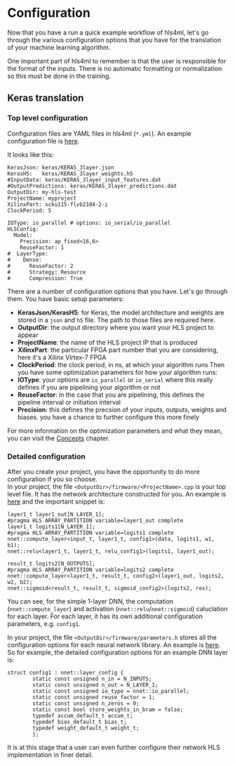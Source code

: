 # Configuration

Now that you have a run a quick example workflow of hls4ml, let's go through the various configuration options that you have for the translation of your machine learning algorithm.  

One important part of hls4ml to remember is that the user is responsible for the format of the inputs.  There is no automatic formatting or normalization so this must be done in the training. 

## Keras translation

### Top level configuration

Configuration files are YAML files in hls4ml (`*.yml`). An example configuration file is [here](https://github.com/hls-fpga-machine-learning/hls4ml/blob/master/example-models/keras-config.yml).

It looks like this:
```
KerasJson: keras/KERAS_3layer.json
KerasH5:   keras/KERAS_3layer_weights.h5
#InputData: keras/KERAS_3layer_input_features.dat
#OutputPredictions: keras/KERAS_3layer_predictions.dat
OutputDir: my-hls-test
ProjectName: myproject
XilinxPart: xcku115-flvb2104-2-i
ClockPeriod: 5

IOType: io_parallel # options: io_serial/io_parallel
HLSConfig:
  Model:
    Precision: ap_fixed<16,6>
    ReuseFactor: 1
#  LayerType:
#    Dense:
#      ReuseFactor: 2
#      Strategy: Resource
#      Compression: True
```

There are a number of configuration options that you have.  Let's go through them.  You have basic setup parameters: 
   * **KerasJson/KerasH5**: for Keras, the model architecture and weights are stored in a `json` and `h5` file.  The path to those files are required here.
   * **OutputDir**: the output directory where you want your HLS project to appear
   * **ProjectName**: the name of the HLS project IP that is produced
   * **XilinxPart**: the particular FPGA part number that you are considering, here it's a Xilinx Virtex-7 FPGA
   * **ClockPeriod**: the clock period, in ns, at which your algorithm runs
Then you have some optimization parameters for how your algorithm runs:
   * **IOType**: your options are `io_parallel` or `io_serial` where this really defines if you are pipelining your algorithm or not
   * **ReuseFactor**: in the case that you are pipelining, this defines the pipeline interval or initiation interval
   * **Precision**: this defines the precsion of your inputs, outputs, weights and biases.  you have a chance to further configure this more finely

For more information on the optimization parameters and what they mean, you can visit the <a href="../CONCEPTS.html">Concepts</a> chapter.

### Detailed configuration

After you create your project, you have the opportunity to do more configuration if you so choose.  
In your project, the file `<OutputDir>/firmware/<ProjectName>.cpp` is your top level file.  It has the network architecture constructed for you.  An example is [here](https://github.com/hls-fpga-machine-learning/hls4ml/blob/master/example-prjs/higgs-1layer/firmware/myproject.cpp) and the important snippet is:

```
layer1_t layer1_out[N_LAYER_1];
#pragma HLS ARRAY_PARTITION variable=layer1_out complete
layer1_t logits1[N_LAYER_1];
#pragma HLS ARRAY_PARTITION variable=logits1 complete
nnet::compute_layer<input_t, layer1_t, config1>(data, logits1, w1, b1);
nnet::relu<layer1_t, layer1_t, relu_config1>(logits1, layer1_out);

result_t logits2[N_OUTPUTS];
#pragma HLS ARRAY_PARTITION variable=logits2 complete
nnet::compute_layer<layer1_t, result_t, config2>(layer1_out, logits2, w2, b2);
nnet::sigmoid<result_t, result_t, sigmoid_config2>(logits2, res);
```

You can see, for the simple 1-layer DNN, the computation (`nnet::compute_layer`) and activation (`nnet::relu`/`nnet::sigmoid`) caluclation for each layer.  For each layer, it has its own additional configuration parameters, e.g. `config1`.

In your project, the file `<OutputDir>/firmware/parameters.h` stores all the configuration options for each neural network library.
An example is [here](https://github.com/hls-fpga-machine-learning/hls4ml/blob/master/example-prjs/higgs-1layer/firmware/parameters.h). So for example, the detailed configuration options for an example DNN layer is:
```
struct config1 : nnet::layer_config {
        static const unsigned n_in = N_INPUTS;
        static const unsigned n_out = N_LAYER_1;
        static const unsigned io_type = nnet::io_parallel;
        static const unsigned reuse_factor = 1;
        static const unsigned n_zeros = 0;
        static const bool store_weights_in_bram = false;
        typedef accum_default_t accum_t;
        typedef bias_default_t bias_t;
        typedef weight_default_t weight_t;
        };
```
It is at this stage that a user can even further configure their network HLS implementation in finer detail.












